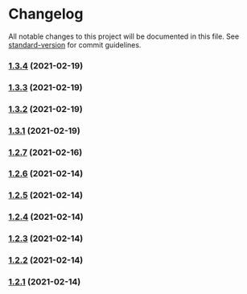 # Changelog

All notable changes to this project will be documented in this file. See [standard-version](https://github.com/conventional-changelog/standard-version) for commit guidelines.

### [1.3.4](https://github.com/yegobox/flipper-plugins/compare/v1.9.18...v1.3.4) (2021-02-19)

### [1.3.3](https://github.com/yegobox/flipper-plugins/compare/v1.9.17...v1.3.3) (2021-02-19)

### [1.3.2](https://github.com/yegobox/flipper-plugins/compare/v1.9.16...v1.3.2) (2021-02-19)

### [1.3.1](https://github.com/yegobox/flipper-plugins/compare/v1.9.15...v1.3.1) (2021-02-19)

### [1.2.7](https://github.com/yegobox/flipper-plugins/compare/v1.9.14...v1.2.7) (2021-02-16)

### [1.2.6](https://github.com/yegobox/flipper-plugins/compare/v1.9.13...v1.2.6) (2021-02-14)

### [1.2.5](https://github.com/yegobox/flipper-plugins/compare/v1.9.12...v1.2.5) (2021-02-14)

### [1.2.4](https://github.com/yegobox/flipper-plugins/compare/v1.9.11...v1.2.4) (2021-02-14)

### [1.2.3](https://github.com/yegobox/flipper-plugins/compare/v1.9.10...v1.2.3) (2021-02-14)

### [1.2.2](https://github.com/yegobox/flipper-plugins/compare/v1.9.9...v1.2.2) (2021-02-14)

### [1.2.1](https://github.com/yegobox/flipper-plugins/compare/v1.9.5...v1.2.1) (2021-02-14)
